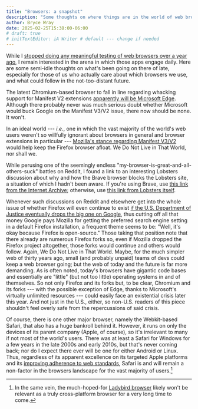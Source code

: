 ```yaml
---
title: "Browsers: a snapshot"
description: "Some thoughts on where things are in the world of web browsers."
author: Bryce Wray
date: 2025-02-25T15:38:00-06:00
# draft: true
# initTextEditor: iA Writer # default --- change if needed
---
```


While I [stopped doing any meaningful testing of web browsers over a year ago](/posts/2023/12/testing-testing-ending-fools-errand/), I remain interested in the arena in which those apps engage daily. Here are some semi-idle thoughts on what's been going on there of late, especially for those of us who actually care about which browsers we use, and what could follow in the not-too-distant future.

<!--more-->

The latest Chromium-based browser to fall in line regarding whacking support for Manifest V2 extensions [apparently will be Microsoft Edge](https://windowsreport.com/microsoft-edge-disables-ublock-origin-and-other-manifest-v2-extensions/). Although there probably never was much serious doubt whether Microsoft would buck Google on the Manifest V3/V2 issue, there now should be none. It won't.

In an ideal world --- *i.e.*, one in which the vast majority of the world's web users weren't so willfully ignorant about browsers in general and browser extensions in particular --- [Mozilla's stance regarding Manifest V3/V2](https://blog.mozilla.org/en/products/firefox/firefox-manifest-v3-adblockers/) would help keep the Firefox browser afloat. We Do Not Live in That World, nor shall we.

While perusing one of the seemingly endless "my-browser-is-great-and-all-others-suck" battles on Reddit, I found a link to an interesting Lobsters discussion about why and how the Brave browser blocks the Lobsters site, a situation of which I hadn't been aware. If you're using Brave, use [this link from the Internet Archive](https://web.archive.org/web/20250109000904/https://lobste.rs/s/iopw1d/what_s_up_with_lobste_rs_blocking_brave); otherwise, use [this link from Lobsters itself](https://lobste.rs/s/iopw1d/what_s_up_with_lobste_rs_blocking_brave).

Whenever such discussions on Reddit and elsewhere get into the whole issue of whether Firefox will even continue to exist [if the U.S. Department of Justice eventually drops the big one on Google](https://www.cnbc.com/2024/11/20/doj-pushes-for-google-to-break-off-chrome-browser-after-antitrust-case.html), thus cutting off all that money Google pays Mozilla for getting the preferred search engine setting in a default Firefox installation, a frequent theme seems to be: "Well, it's okay because Firefox is open-source." Those taking that position note that there already are numerous Firefox forks so, even if Mozilla dropped the Firefox project altogether, those forks would continue and others would follow. Again, We Do Not Live in That World. Maybe, for the much simpler web of thirty years ago, small (and probably unpaid) teams of devs could keep a web browser going; but the web of today and the future is far more demanding. As is often noted, today's browsers have gigantic code bases and essentially are "little" (but not too little) operating systems in and of themselves. So not only Firefox and its forks but, to be clear, Chromium and its forks --- with the possible exception of Edge, thanks to Microsoft's virtually unlimited resources --- could easily face an existential crisis later this year. And not just in the U.S., either, so non-U.S. readers of this piece shouldn't feel overly safe from the repercussions of said crisis.

Of course, there is one other major browser, namely the Webkit-based Safari, that also has a huge bankroll behind it. However, it runs on only the devices of its parent company (Apple, of course), so it's irrelevant to many if not most of the world's users. There was at least a Safari for Windows for a few years in the late 2000s and early 2010s, but that's never coming back; nor do I expect there ever will be one for either Android or Linux. Thus, regardless of its apparent excellence on its targeted Apple platforms and its [improving adherence to web standards](https://webkit.org/blog/16458/announcing-interop-2025/), Safari is and will remain a non-factor in the browsers landscape for the vast majority of users.[^Ladybird]

[^Ladybird]: In the same vein, the much-hoped-for [Ladybird browser](https://ladybird.org) likely won't be relevant as a truly cross-platform browser for a very long time to come.
